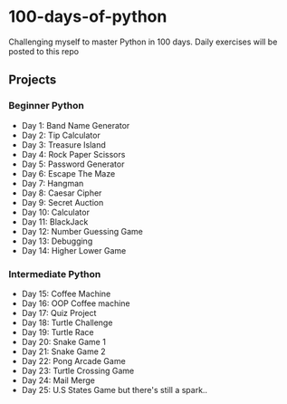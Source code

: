 # 100-days-of-python
Challenging myself to master Python in 100 days. Daily exercises will be posted to this repo

## Projects
### Beginner Python
- Day 1: Band Name Generator
- Day 2: Tip Calculator
- Day 3: Treasure Island
- Day 4: Rock Paper Scissors
- Day 5: Password Generator
- Day 6: Escape The Maze
- Day 7: Hangman
- Day 8: Caesar Cipher
- Day 9: Secret Auction
- Day 10: Calculator
- Day 11: BlackJack
- Day 12: Number Guessing Game
- Day 13: Debugging
- Day 14: Higher Lower Game

### Intermediate Python
- Day 15: Coffee Machine
- Day 16: OOP Coffee machine
- Day 17: Quiz Project
- Day 18: Turtle Challenge
- Day 19: Turtle Race
- Day 20: Snake Game 1
- Day 21: Snake Game 2
- Day 22: Pong Arcade Game
- Day 23: Turtle Crossing Game
- Day 24: Mail Merge
- Day 25: U.S States Game
but there's still a spark..

